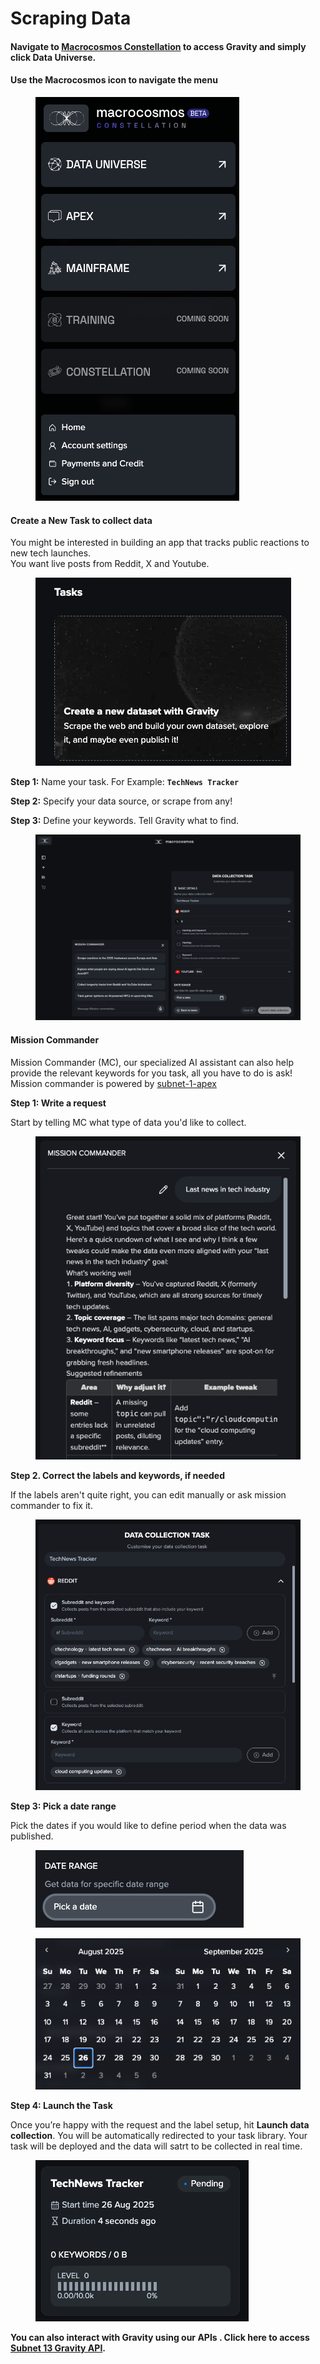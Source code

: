 # Scraping Data

#### Navigate to [Macrocosmos Constellation](https://app.macrocosmos.ai/) to access Gravity and simply click Data Universe.

#### Use the Macrocosmos icon to navigate the menu

<div align="left" data-full-width="true"><figure><img src="../../.gitbook/assets/Main-menu.png" alt=""><figcaption></figcaption></figure></div>

#### **Create a New Task to collect data**

You might be interested in building an app that tracks public reactions to new tech launches.\
You want live posts from Reddit, X and Youtube.

<div align="left"><figure><img src="../../.gitbook/assets/New-task (1).png" alt=""><figcaption></figcaption></figure></div>

**Step 1:** Name your task. For Example: **`TechNews Tracker`**

**Step 2:** Specify your data source, or scrape from any!

**Step 3:** Define your keywords. Tell Gravity what to find.

<figure><img src="../../.gitbook/assets/Gravity-page.png" alt=""><figcaption></figcaption></figure>

#### Mission Commander

Mission Commander (MC), our specialized AI assistant can also help provide the relevant keywords for you task, all you have to do is ask! Mission commander is powered by [subnet-1-apex](../../subnets/subnet-1-apex/ "mention")

**Step 1: Write a request**

Start by telling MC what type of data you'd like to collect.

<div align="left"><figure><img src="../../.gitbook/assets/Mission-commander (1).png" alt=""><figcaption></figcaption></figure></div>

**Step 2. Correct the labels and keywords, if needed**

If the labels aren't quite right, you can edit manually or ask mission commander to fix it.

<figure><img src="../../.gitbook/assets/Label-correction.png" alt=""><figcaption></figcaption></figure>

**Step 3: Pick a date range**

Pick the dates if you would like to define period when the data was published.

<div align="left"><figure><img src="../../.gitbook/assets/Date-range.png" alt=""><figcaption></figcaption></figure></div>

<div align="left"><figure><img src="../../.gitbook/assets/Calendar.png" alt=""><figcaption></figcaption></figure></div>

**Step 4: Launch the Task**

Once you’re happy with the request and the label setup, hit **Launch data collection**. You will be automatically redirected to your task library. Your task will be deployed and the data will satrt to be collected in real time.

<div align="left"><figure><img src="../../.gitbook/assets/TEchNewsTask.png" alt=""><figcaption></figcaption></figure></div>

**You can also interact with Gravity using our APIs . Click here to access** [**Subnet 13 Gravity API**](../../developers/macrocosmos-sdk/gravity.md)**.**
